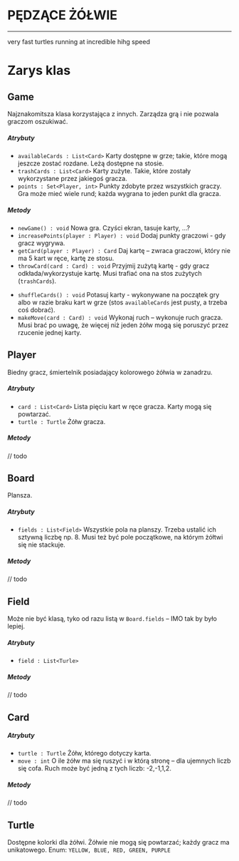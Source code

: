 # PĘDZĄCE ŻÓŁWIE
----------------
very fast turtles running at incredible hihg speed

Zarys klas
==========

## Game
Najznakomitsza klasa korzystająca z innych. Zarządza grą i nie pozwala graczom oszukiwać.
##### Atrybuty
- `availableCards : List<Card>`
   Karty dostępne w grze; takie, które mogą jeszcze zostać rozdane. Leżą dostępne na stosie.
- `trashCards : List<Card>`
   Karty zużyte. Takie, które zostały wykorzystane przez jakiegoś gracza.
- `points : Set<Player, int>`
   Punkty zdobyte przez wszystkich graczy. Gra może mieć wiele rund; każda wygrana to jeden punkt dla gracza.

##### Metody
+ `newGame() : void`
   Nowa gra. Czyści ekran, tasuje karty, ...?
+ `increasePoints(player : Player) : void`
   Dodaj punkty graczowi - gdy gracz wygrywa.
+ `getCard(player : Player) : Card`
   Daj kartę – zwraca graczowi, który nie ma 5 kart w ręce, kartę ze stosu.
+ `throwCard(card : Card) : void`
   Przyjmij zużytą kartę - gdy gracz odkłada/wykorzystuje kartę. Musi trafiać ona na stos zużytych (`trashCards`).
- `shuffleCards() : void`
   Potasuj karty - wykonywane na początek gry albo w razie braku kart w grze (stos `availableCards` jest pusty, a trzeba coś dobrać).
- `makeMove(card : Card) : void`
   Wykonaj ruch – wykonuje ruch gracza. Musi brać po uwagę, że więcej niż jeden żółw mogą się poruszyć przez rzucenie jednej karty.


## Player
Biedny gracz, śmiertelnik posiadający kolorowego żółwia w zanadrzu.
##### Atrybuty
- `card : List<Card>`
   Lista pięciu kart w ręce gracza. Karty mogą się powtarzać.
- `turtle : Turtle`
   Żółw gracza.
##### Metody
// todo


## Board
Plansza.
##### Atrybuty
- `fields : List<Field>`
   Wszystkie pola na planszy. Trzeba ustalić ich sztywną liczbę np. 8. Musi też być pole początkowe, na którym żółtwi się nie stackuje.
##### Metody
// todo


## Field       
Może nie być klasą, tyko od razu listą w `Board.fields` – IMO tak by było lepiej.
##### Atrybuty
- `field : List<Turle>`
##### Metody
// todo

## Card
##### Atrybuty
- `turtle : Turtle`
   Żółw, którego dotyczy karta.
- `move : int`
  O ile żółw ma się ruszyć i w którą stronę – dla ujemnych liczb się cofa. Ruch może być jedną z tych liczb: -2,-1,1,2.
##### Metody
// todo


## Turtle       
Dostępne kolorki dla żółwi. Żółwie nie mogą się powtarzać; każdy gracz ma unikatowego.
Enum:
`YELLOW, BLUE, RED, GREEN, PURPLE`

